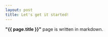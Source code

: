 ```yaml
---
layout: post
title: Let's get it started!
---
```


**"{{ page.title }}"** page is written in markdown.